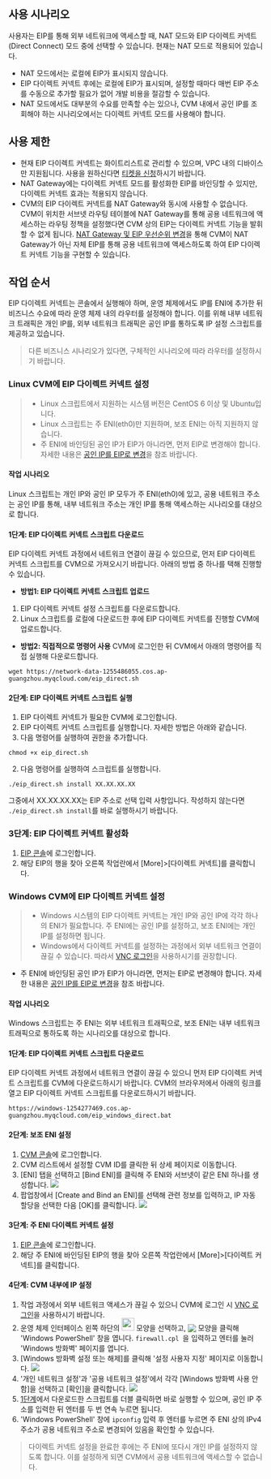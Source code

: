 ## 사용 시나리오
사용자는 EIP를 통해 외부 네트워크에 액세스할 때, NAT 모드와 EIP 다이렉트 커넥트(Direct Connect) 모드 중에 선택할 수 있습니다. 현재는 NAT 모드로 적용되어 있습니다.
- NAT 모드에서는 로컬에 EIP가 표시되지 않습니다.
- EIP 다이렉트 커넥트 후에는 로컬에 EIP가 표시되며, 설정할 때마다 매번 EIP 주소를 수동으로 추가할 필요가 없어 개발 비용을 절감할 수 있습니다.
- NAT 모드에서도 대부분의 수요를 만족할 수는 있으나, CVM 내에서 공인 IP를 조회해야 하는 시나리오에서는 다이렉트 커넥트 모드를 사용해야 합니다.

## 사용 제한
- 현재 EIP 다이렉트 커넥트는 화이트리스트로 관리할 수 있으며, VPC 내의 디바이스만 지원됩니다. 사용을 원하신다면 [티켓을 신청](https://console.cloud.tencent.com/workorder/category)하시기 바랍니다.
- NAT Gateway에는 다이렉트 커넥트 모드를 활성화한 EIP를 바인딩할 수 있지만, 다이렉트 커넥트 효과는 적용되지 않습니다.
- CVM의 EIP 다이렉트 커넥트를 NAT Gateway와 동시에 사용할 수 없습니다. CVM이 위치한 서브넷 라우팅 테이블에 NAT Gateway를 통해 공용 네트워크에 액세스하는 라우팅 정책을 설정했다면 CVM 상의 EIP는 다이렉트 커넥트 기능을 발휘할 수 없게 됩니다. [NAT Gateway 및 EIP 우선순위 변경](https://intl.cloud.tencent.com/document/product/1015/32734)을 통해 CVM이 NAT Gateway가 아닌 자체 EIP를 통해 공용 네트워크에 액세스하도록 하여 EIP 다이렉트 커넥트 기능을 구현할 수 있습니다.

## 작업 순서
EIP 다이렉트 커넥트는 콘솔에서 실행해야 하며, 운영 체제에서도 IP를 ENI에 추가한 뒤 비즈니스 수요에 따라 운영 체제 내의 라우터를 설정해야 합니다. 이를 위해 내부 네트워크 트래픽은 개인 IP를, 외부 네트워크 트래픽은 공인 IP를 통하도록 IP 설정 스크립트를 제공하고 있습니다.
>다른 비즈니스 시나리오가 있다면, 구체적인 시나리오에 따라 라우터를 설정하시기 바랍니다.
>
### Linux CVM에 EIP 다이렉트 커넥트 설정
>
>- Linux 스크립트에서 지원하는 시스템 버전은 CentOS 6 이상 및 Ubuntu입니다.
>- Linux 스크립트는 주 ENI(eth0)만 지원하며, 보조 ENI는 아직 지원하지 않습니다.
>- 주 ENI에 바인딩된 공인 IP가 EIP가 아니라면, 먼저 EIP로 변경해야 합니다. 자세한 내용은 [공인 IP를 EIP로 변경](https://intl.cloud.tencent.com/document/product/213/16586#converting-public-ip-to-eip)을 참조 바랍니다.

#### 작업 시나리오
Linux 스크립트는 개인 IP와 공인 IP 모두가 주 ENI(eth0)에 있고, 공용 네트워크 주소는 공인 IP를 통해, 내부 네트워크 주소는 개인 IP를 통해 액세스하는 시나리오를 대상으로 합니다.

#### 1단계: EIP 다이렉트 커넥트 스크립트 다운로드
EIP 다이렉트 커넥트 과정에서 네트워크 연결이 끊길 수 있으므로, 먼저 EIP 다이렉트 커넥트 스크립트를 CVM으로 가져오시기 바랍니다. 아래의 방법 중 하나를 택해 진행할 수 있습니다.
- **방법1: EIP 다이렉트 커넥트 스크립트 업로드**
 1. EIP 다이렉트 커넥트 설정 스크립트를 다운로드합니다. 
 2. Linux 스크립트를 로컬에 다운로드한 후에 EIP 다이렉트 커넥트를 진행할 CVM에 업로드합니다.
- **방법2: 직접적으로 명령어 사용**
CVM에 로그인한 뒤 CVM에서 아래의 명령어를 직접 실행해 다운로드합니다.
```
wget https://network-data-1255486055.cos.ap-guangzhou.myqcloud.com/eip_direct.sh
```

#### 2단계: EIP 다이렉트 커넥트 스크립트 실행
1. EIP 다이렉트 커넥트가 필요한 CVM에 로그인합니다.
2. EIP 다이렉트 커넥트 스크립트를 실행합니다. 자세한 방법은 아래와 같습니다.
 1. 다음 명령어를 실행하여 권한을 추가합니다.
```
chmod +x eip_direct.sh
```
 2. 다음 명령어를 실행하여 스크립트를 실행합니다.
```
./eip_direct.sh install XX.XX.XX.XX
```
그중에서 XX.XX.XX.XX는 EIP 주소로 선택 입력 사항입니다. 작성하지 않는다면 `./eip_direct.sh install`를 바로 실행하시기 바랍니다.

### 3단계: EIP 다이렉트 커넥트 활성화
1. [EIP 콘솔](https://console.cloud.tencent.com/cvm/eip?rid=1)에 로그인합니다.
2. 해당 EIP의 행을 찾아 오른쪽 작업란에서 [More]>[다이렉트 커넥트]를 클릭합니다.


### Windows CVM에 EIP 다이렉트 커넥트 설정
>
>- Windows 시스템의 EIP 다이렉트 커넥트는 개인 IP와 공인 IP에 각각 하나의 ENI가 필요합니다. 주 ENI에는 공인 IP를 설정하고, 보조 ENI에는 개인 IP를 설정하면 됩니다.
>- Windows에서 다이렉트 커넥트를 설정하는 과정에서 외부 네트워크 연결이 끊길 수 있습니다. 따라서 [VNC 로그인](https://intl.cloud.tencent.com/document/product/213/32496)을 사용하시기를 권장합니다.
- 주 ENI에 바인딩된 공인 IP가 EIP가 아니라면, 먼저는 EIP로 변경해야 합니다. 자세한 내용은 [공인 IP를 EIP로 변경](https://intl.cloud.tencent.com/document/product/213/16586#converting-public-ip-to-eip)을 참조 바랍니다.

#### 작업 시나리오
Windows 스크립트는 주 ENI는 외부 네트워크 트래픽으로, 보조 ENI는 내부 네트워크 트래픽으로 통하도록 하는 시나리오를 대상으로 합니다.

#### 1단계: EIP 다이렉트 커넥트 스크립트 다운로드<span id="step1" />
EIP 다이렉트 커넥트 과정에서 네트워크 연결이 끊길 수 있으니 먼저 EIP 다이렉트 커넥트 스크립트를 CVM에 다운로드하시기 바랍니다.
CVM의 브라우저에서 아래의 링크를 열고 EIP 다이렉트 커넥트 스크립트를 다운로드하시기 바랍니다.
```
https://windows-1254277469.cos.ap-guangzhou.myqcloud.com/eip_windows_direct.bat
```

#### 2단계: 보조 ENI 설정
1. [CVM 콘솔](https://console.cloud.tencent.com/cvm/overview)에 로그인합니다.
2. CVM 리스트에서 설정할 CVM ID를 클릭한 뒤 상세 페이지로 이동합니다.
3. [ENI] 탭을 선택하고 [Bind ENI]를 클릭해 주 ENI와 서브넷이 같은 ENI 하나를 생성합니다.
![](https://main.qcloudimg.com/raw/2da530f15e824ff99858f08397687cf6.png)
4. 팝업창에서 [Create and Bind an ENI]를 선택해 관련 정보를 입력하고, IP 자동 할당을 선택한 다음 [OK]를 클릭합니다.
![](https://main.qcloudimg.com/raw/cb6fe49d3bbefd792355ade6e62f29f3.png)

#### 3단계: 주 ENI 다이렉트 커넥트 설정
1. [EIP 콘솔](https://console.cloud.tencent.com/cvm/eip?rid=1)에 로그인합니다.
2. 해당 주 ENI에 바인딩된 EIP의 행을 찾아 오른쪽 작업란에서 [More]>[다이렉트 커넥트]를 클릭합니다.

#### 4단계: CVM 내부에 IP 설정
1. 작업 과정에서 외부 네트워크 액세스가 끊길 수 있으니 CVM에 로그인 시 [VNC 로그인](https://intl.cloud.tencent.com/document/product/213/32496)을 사용하시기 바랍니다.
2. 운영 체제 인터페이스 왼쪽 하단의 <img src="https://main.qcloudimg.com/raw/87d894e564b7e837d9f478298cf2e292.png" style="margin:-3px 0px;width:25px"> 모양을 선택하고, <img src="https://main.qcloudimg.com/raw/f0c84862ef30956c201c3e7c85a26eec.png" style="margin: -3px 0px;"> 모양을 클릭해 'Windows PowerShell' 창을 엽니다. `firewall.cpl `을 입력하고 엔터를 눌러 'Windows 방화벽' 페이지를 엽니다.
3. [Windows 방화벽 설정 또는 해제]를 클릭해 '설정 사용자 지정' 페이지로 이동합니다.
![](https://main.qcloudimg.com/raw/e6d6a44be911ec5f60a6205b6f47a2c7.png)
4. '개인 네트워크 설정'과 '공용 네트워크 설정'에서 각각 [Windows 방화벽 사용 안 함]을 선택하고 [확인]을 클릭합니다.
![](https://main.qcloudimg.com/raw/cdb7703dec781e98101f7f3fd7ecf71f.png)
5. [1단계](#step1)에서 다운로드한 스크립트를 더블 클릭하면 바로 실행할 수 있으며, 공인 IP 주소를 입력한 뒤 엔터를 두 번 연속 누르면 됩니다. 
6. 'Windows PowerShell' 창에 `ipconfig` 입력 후 엔터를 누르면 주 ENI 상의 IPv4 주소가 공용 네트워크 주소로 변경되어 있음을 확인할 수 있습니다.

>다이렉트 커넥트 설정을 완료한 후에는 주 ENI에 또다시 개인 IP를 설정하지 않도록 합니다. 이를 설정하게 되면 CVM에서 공용 네트워크에 액세스할 수 없습니다.

